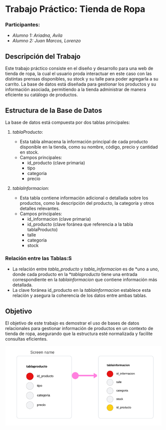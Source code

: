 # Trabajo Práctico: Tienda de Ropa

### Participantes:
- *Alumno 1: Ariadna, Avila*
- *Alumno 2: Juan Marcos, Lorenzo*

## Descripción del Trabajo
Este trabajo práctico consiste en el diseño y desarrollo para una web de tienda de ropa, la cual el usuario proda interactuar en este caso con las distintas prensas disponibles, su stock y su talle para poder agregarla a su carrito. La base de datos está diseñada para gestionar los productos y su información asociada, permitiendo a la tienda administrar de manera eficiente su catálogo de productos.

## Estructura de la Base de Datos

La base de datos está compuesta por dos tablas principales:

1. *tablaProducto*:
   - Esta tabla almacena la información principal de cada producto disponible en la tienda, como su nombre, código, precio y cantidad en stock.
   - Campos principales:
     - id_producto (clave primaria)
     - tipo
     - categoria
     - precio

2. *tablaInformacion*:
   - Esta tabla contiene información adicional o detallada sobre los productos, como la descripción del producto, la categoría y otros detalles relevantes.
   - Campos principales:
     - id_informacion (clave primaria)
     - id_producto (clave foránea que referencia a la tabla tablaProducto)
     - talle
     - categoria
     - stock
     

### Relación entre las Tablas:S
- La relación entre *tabla_producto* y *tabla_informacion* es de *uno a uno, donde cada producto en la **tablaproducto* tiene una entrada correspondiente en la *tablainformacion* que contiene información más detallada.
- La clave foránea id_producto en la *tablainformacion* establece esta relación y asegura la coherencia de los datos entre ambas tablas.

## Objetivo
El objetivo de este trabajo es demostrar el uso de bases de datos relacionales para gestionar información de productos en un contexto de tienda de ropa, asegurando que la estructura esté normalizada y facilite consultas eficientes.

![Texto alternativo](DER.png)